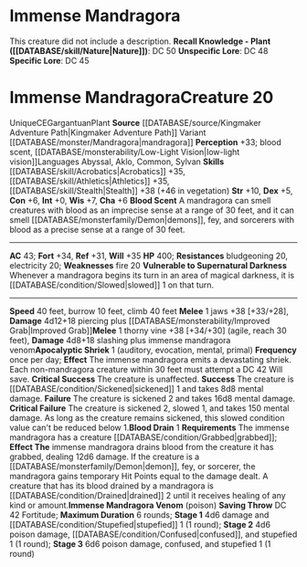 ﻿---
ac: '43'
alignment: CE
all_resistance: null
burrow_speed: '10'
charisma: '+6'
climb_speed: '40'
constitution: '+6'
creature_ability:
- Apocalyptic Shriek
- Blood Drain
- Blood Scent
- Immense Mandragora Venom
- Vulnerable to
- Supernatural Darkness
creature_family: null
dexterity: '+5'
element: null
fly_speed: null
fortitude: '+34'
hardness: null
hp: '400'
id: '2354'
immunity: null
intelligence: '+0'
land_speed: '40'
language: null
level: '20'
max_speed: '40'
name: Immense Mandragora
perception: '+33'
rarity: Unique
reflex: '+31'
resistance:
- bludgeoning 20
- electricity 20
rus_type_level: null
school: null
sense:
- blood scent
- '[[DATABASE/monsterability/Low-Light Vision|low-light vision]] Languages Abyssal'
- Aklo
- Common
- Sylvan
size: Gargantuan
skill:
- '[[DATABASE/skill/Acrobatics|Acrobatics]] +35'
- '[[DATABASE/skill/Athletics|Athletics]] +35'
- '[[DATABASE/skill/Stealth|Stealth]] +38'
source: '[[DATABASE/source/Kingmaker Adventure Path|Kingmaker Adventure Path]]'
speed:
- 40 feet
- burrow 10 feet
- climb 40 feet
spell: null
strength: '+10'
strength_req: '10'
strongest_save:
- Will
swim_speed: null
trait:
- '[[DATABASE/trait/Plant|Plant]]'
- '[[DATABASE/trait/Unique|Unique]]'
type: Creature
vision: Low-light vision
weakest_save:
- Reflex
weakness:
- fire 20
will: '+35'
wisdom: '+7'

---
# Immense Mandragora

This creature did not include a description.
**Recall Knowledge - Plant ([[DATABASE/skill/Nature|Nature]])**: DC 50
**Unspecific Lore**: DC 48
**Specific Lore**: DC 45

# Immense Mandragora<span class="item-type">Creature 20</span>

<span class="trait-unique item-trait">Unique</span><span class="trait-alignment item-trait">CE</span><span class="trait-size item-trait">Gargantuan</span><span class="item-trait">Plant</span>
**Source** [[DATABASE/source/Kingmaker Adventure Path|Kingmaker Adventure Path]]
Variant [[DATABASE/monster/Mandragora|mandragora]]
**Perception** +33; blood scent, [[DATABASE/monsterability/Low-Light Vision|low-light vision]]Languages Abyssal, Aklo, Common, Sylvan
**Skills** [[DATABASE/skill/Acrobatics|Acrobatics]] +35, [[DATABASE/skill/Athletics|Athletics]] +35, [[DATABASE/skill/Stealth|Stealth]] +38 (+46 in vegetation)
**Str** +10, **Dex** +5, **Con** +6, **Int** +0, **Wis** +7, **Cha** +6
**Blood Scent** A mandragora can smell creatures with blood as an imprecise sense at a range of 30 feet, and it can smell [[DATABASE/monsterfamily/Demon|demons]], fey, and sorcerers with blood as a precise sense at a range of 30 feet.

---
**AC** 43; **Fort** +34, **Ref** +31, **Will** +35
**HP** 400; **Resistances** bludgeoning 20, electricity 20; **Weaknesses** fire 20
<span class="in-box-ability">**Vulnerable to Supernatural Darkness** Whenever a mandragora begins its turn in an area of magical darkness, it is [[DATABASE/condition/Slowed|slowed]] 1 on that turn.</span>

---
**Speed** 40 feet, burrow 10 feet, climb 40 feet
<span class="in-box-ability">**Melee** <span class="action-icon">1</span> jaws +38 [+33/+28], **Damage** 4d12+18 piercing plus [[DATABASE/monsterability/Improved Grab|Improved Grab]]</span><span class="in-box-ability">**Melee** <span class="action-icon">1</span> thorny vine +38 [+34/+30] (agile, reach 30 feet), **Damage** 4d8+18 slashing plus immense mandragora venom</span><span class="in-box-ability">**Apocalyptic Shriek** <span class="action-icon">1</span> (auditory, evocation, mental, primal) **Frequency** once per day; **Effect** The immense mandragora emits a devastating shriek. Each non-mandragora creature within 30 feet must attempt a DC 42 Will save.
**Critical Success** The creature is unaffected.
 **Success** The creature is [[DATABASE/condition/Sickened|sickened]] 1 and takes 8d8 mental damage.
 **Failure** The creature is sickened 2 and takes 16d8 mental damage.
 **Critical Failure** The creature is sickened 2, slowed 1, and takes 150 mental damage. As long as the creature remains sickened, this slowed condition value can't be reduced below 1.</span><span class="in-box-ability">**Blood Drain** <span class="action-icon">1</span> **Requirements** The immense mandragora has a creature [[DATABASE/condition/Grabbed|grabbed]]; **Effect The** immense mandragora drains blood from the creature it has grabbed, dealing 12d6 damage. If the creature is a [[DATABASE/monsterfamily/Demon|demon]], fey, or sorcerer, the mandragora gains temporary Hit Points equal to the damage dealt. A creature that has its blood drained by a mandragora is [[DATABASE/condition/Drained|drained]] 2 until it receives healing of any kind or amount.</span><span class="in-box-ability">**Immense Mandragora Venom** (poison) **Saving Throw** DC 42 Fortitude; **Maximum Duration** 6 rounds; **Stage 1** 4d6 damage and [[DATABASE/condition/Stupefied|stupefied]] 1 (1 round); **Stage 2** 4d6 poison damage, [[DATABASE/condition/Confused|confused]], and stupefied 1 (1 round); **Stage 3** 6d6 poison damage, confused, and stupefied 1 (1 round)</span>